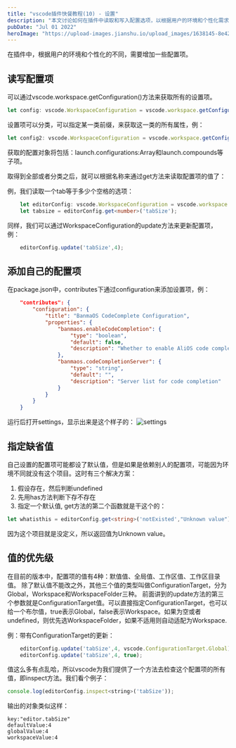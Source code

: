 ```yaml
---
title: "vscode插件快餐教程(10) - 设置"
description: "本文讨论如何在插件中读取和写入配置选项，以根据用户的环境和个性化需求进行设置。作者解释了如何使用`vscode.workspace.getConfiguration()`方法来获取所有设置，以及如何通过指定前缀来获取特定类别的设置。本文还涵盖了如何使用`contributes`部分在`package.json`文件中添加自定义配置选项。作者提供了处理缺失配置选项的解决方案，并解释了配置值的优先级，包括默认值、全局值、工作区值和工作区目录值。最后，本文演示了如何使用`inspect()`方法来检查配置选项的值。"
pubDate: "Jul 01 2022"
heroImage: "https://upload-images.jianshu.io/upload_images/1638145-8e4275af60afb16e.png?imageMogr2/auto-orient/strip%7CimageView2/2/w/1240"
---
```



在插件中，根据用户的环境和个性化的不同，需要增加一些配置项。

## 读写配置项

可以通过vscode.workspace.getConfiguration()方法来获取所有的设置项。

```typescript
let config: vscode.WorkspaceConfiguration = vscode.workspace.getConfiguration();
```

设置项可以分类，可以指定某一类前缀，来获取这一类的所有属性，例：
```js
let config2: vscode.WorkspaceConfiguration = vscode.workspace.getConfiguration('launch');
```

获取的配置对象将包括：launch.configurations:Array和launch.compounds等子项。

取得到全部或者分类之后，就可以根据名称来通过get<T>方法来读取配置项的值了：

例，我们读取一个tab等于多少个空格的选项：
```typescript
	let editorConfig: vscode.WorkspaceConfiguration = vscode.workspace.getConfiguration('editor');
	let tabsize = editorConfig.get<number>('tabSize');
```

同样，我们可以通过WorkspaceConfiguration的update方法来更新配置项，例：

```typescript
	editorConfig.update('tabSize',4);
```

## 添加自己的配置项

在package.json中，contributes下通过configuration来添加设置项，例：

```json
	"contributes": {
		"configuration": {
			"title": "BanmaOS CodeComplete Configuration",
			"properties": {
				"banmaos.enableCodeCompletion": {
					"type": "boolean",
					"default": false,
					"description": "Whether to enable AliOS code completion"
				},
				"banmaos.codeCompletionServer": {
					"type": "string",
					"default": "",
					"description": "Server list for code completion"
				}
			}
		}
	}
```

运行后打开settings，显示出来是这个样子的：
![settings](https://upload-images.jianshu.io/upload_images/1638145-63e5fb79fa1ff641.png?imageMogr2/auto-orient/strip%7CimageView2/2/w/1240)

## 指定缺省值

自己设置的配置项可能都设了默认值，但是如果是依赖别人的配置项，可能因为环境不同就没有这个项目。这时有三个解决方案：

1. 假设存在，然后判断undefined
2. 先用has方法判断下存不存在
3. 指定一个默认值, get方法的第二个函数就是干这个的：

```typescript
let whatisthis = editorConfig.get<string>('notExisted',"Unknown value");
```

因为这个项目就是没定义，所以返回值为Unknown value。

## 值的优先级

在目前的版本中，配置项的值有4种：默值值、全局值、工作区值、工作区目录值。
除了默认值不能改之外，其他三个值的类型叫做ConfigurationTarget，分为Global，Workspace和WorkspaceFolder三种。
前面讲到的update方法的第三个参数就是ConfigurationTarget值。可以直接指定ConfigurationTarget，也可以给一个布尔值，true表示Global，false表示Workspace。如果为空或者undefined，则优先选WorkspaceFolder，如果不适用则自动适配为Workspace. 

例：带有ConfigurationTarget的更新：
```typescript
	editorConfig.update('tabSize',4, vscode.ConfigurationTarget.Global);
	editorConfig.update('tabSize',4, true);
```

值这么多有点乱哈，所以vscode为我们提供了一个方法去检查这个配置项的所有值，即inspect方法。我们看个例子：
```js
console.log(editorConfig.inspect<string>('tabSize'));
```

输出的对象类似这样：
```
key:"editor.tabSize"
defaultValue:4
globalValue:4
workspaceValue:4
```

